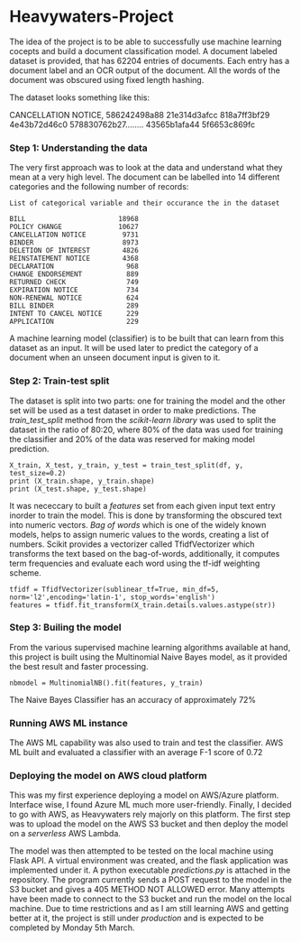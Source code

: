 # Heavywaters-Project

The idea of the project is to be able to successfully use machine learning cocepts and build a document classification model. A document labeled dataset is provided, that has 62204 entries of documents. Each entry has a document label and an OCR output of the document. All the words of the document was obscured using fixed length hashing. 

The dataset looks something like this:

CANCELLATION NOTICE, 586242498a88 21e314d3afcc 818a7ff3bf29 4e43b72d46c0 578830762b27........ 43565b1afa44 5f6653c869fc

### Step 1: Understanding the data
The very first approach was to look at the data and understand what they mean at a very high level. The document can be labelled into 14 different categories and the following number of records:
```
List of categorical variable and their occurance the in the dataset

BILL                       18968                                                                                             
POLICY CHANGE              10627
CANCELLATION NOTICE         9731
BINDER                      8973
DELETION OF INTEREST        4826
REINSTATEMENT NOTICE        4368
DECLARATION                  968
CHANGE ENDORSEMENT           889
RETURNED CHECK               749
EXPIRATION NOTICE            734
NON-RENEWAL NOTICE           624
BILL BINDER                  289
INTENT TO CANCEL NOTICE      229
APPLICATION                  229
```
A machine learning model (classifier) is to be built that can learn from this dataset as an input. It will be used later to predict the category of a document when an unseen document input is given to it. 

### Step 2: Train-test split
The dataset is split into two parts: one for training the model and the other set will be used as a test dataset in order to make predictions. The *train_test_split* method from the *scikit-learn library* was used to split the dataset in the ratio of 80:20, where 80% of the data was used for training the classifier and 20% of the data was reserved for making model prediction.

```
X_train, X_test, y_train, y_test = train_test_split(df, y, test_size=0.2)
print (X_train.shape, y_train.shape)
print (X_test.shape, y_test.shape)
```
It was nececcary to built a *features* set from each given input text entry inorder to train the model. This is done by transforming the obscured text into numeric vectors. *Bag of words* which is one of the widely known models, helps to assign numeric values to the words, creating a list of numbers. Scikit provides a vectorizer called TfidfVectorizer which transforms the text based on the bag-of-words, additionally, it computes term frequencies and evaluate each word using the tf-idf weighting scheme.

```
tfidf = TfidfVectorizer(sublinear_tf=True, min_df=5, norm='l2',encoding='latin-1', stop_words='english')
features = tfidf.fit_transform(X_train.details.values.astype(str))
```

### Step 3: Builing the model
From the various supervised machine learning algorithms available at hand, this project is built using the Multinomial Naive Bayes model, as it provided the best result and faster processing. 

```
nbmodel = MultinomialNB().fit(features, y_train)
```
The Naive Bayes Classifier has an accuracy of approximately 72% 

### Running AWS ML instance
The AWS ML capability was also used to train and test the classifier. AWS ML built and evaluated a classifier with an average F-1 score of 0.72

### Deploying the model on AWS cloud platform
This was my first experience deploying a model on AWS/Azure platform. Interface wise, I found Azure ML much more user-friendly. Finally, I decided to go with AWS, as Heavywaters rely majorly on this platform. The first step was to upload the model on the AWS S3 bucket and then deploy the model on a *serverless* AWS Lambda. 

The model was then attempted to be tested on the local machine using Flask API. A virtual environment was created, and the flask application was implemented under it. A python executable *predictions.py* is attached in the repository. The program currently sends a POST request to the model in the S3 bucket and gives a 405 METHOD NOT ALLOWED error. Many attempts have been made to connect to the S3 bucket and run the model on the local machine. Due to time restrictions and as I am still learning AWS and getting better at it, the project is still under *production* and is expected to be completed by Monday 5th March.
